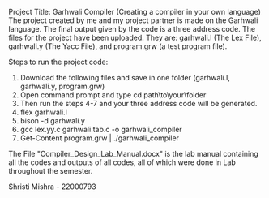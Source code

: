 Project Title: Garhwali Compiler (Creating a compiler in your own language)
The project created by me and my project partner is made on the Garhwali language. The final output given by the code is a three address code. 
The files for the project have been uploaded. They are: garhwali.l (The Lex File), garhwali.y (The Yacc File), and program.grw (a test program file).

Steps to run the project code:
1. Download the following files and save in one folder (garhwali.l, garhwali.y, program.grw)
2. Open command prompt and type cd path\to\your\folder
3. Then run the steps 4-7 and your three address code will be generated.
4. flex garhwali.l
5. bison -d garhwali.y
6. gcc lex.yy.c garhwali.tab.c -o garhwali_compiler
7. Get-Content program.grw | ./garhwali_compiler


The File "Compiler_Design_Lab_Manual.docx" is the lab manual containing all the codes and outputs of all codes, all of which were done in Lab throughout the semester. 

Shristi Mishra - 22000793
